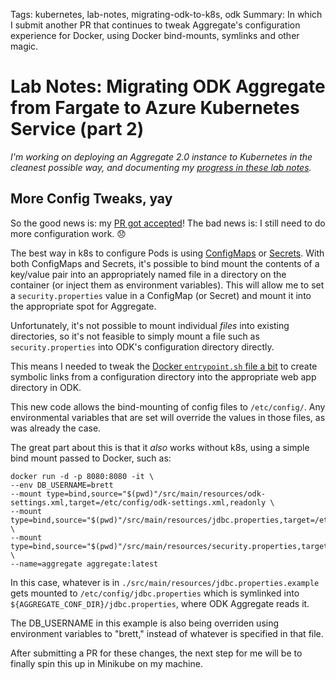 Tags: kubernetes, lab-notes, migrating-odk-to-k8s, odk
Summary: In which I submit another PR that continues to tweak Aggregate's configuration experience for Docker, using Docker bind-mounts, symlinks and other magic.

# Lab Notes: Migrating ODK Aggregate from Fargate to Azure Kubernetes Service (part 2)

*I'm working on deploying an Aggregate 2.0 instance to Kubernetes in the cleanest possible way, and documenting my [progress in these lab notes](/tagged/migrating-odk-to-k8s).*

## More Config Tweaks, yay

So the good news is: my [PR got accepted](https://github.com/opendatakit/aggregate/pull/439)! The bad news is: I still need to do more configuration work. 😞

The best way in k8s to configure Pods is using [ConfigMaps](https://kubernetes.io/docs/tasks/configure-pod-container/configure-pod-configmap/) or [Secrets](https://kubernetes.io/docs/concepts/configuration/secret/). With both ConfigMaps and Secrets, it's possible to bind mount the contents of a key/value pair into an appropriately named file in a directory on the container (or inject them as environment variables). This will allow me to set a `security.properties` value in a ConfigMap (or Secret) and mount it into the appropriate spot for Aggregate.

Unfortunately, it's not possible to mount individual *files* into existing directories, so it's not feasible to simply mount a file such as `security.properties` into ODK's configuration directory directly. 

This means I needed to tweak the [Docker `entrypoint.sh` file a bit](https://github.com/opendatakit/aggregate/compare/master...brettneese:docker-entrypoint-tweaks) to create symbolic links from a configuration directory into the appropriate web app directory in ODK. 

This new code allows the bind-mounting of config files to `/etc/config/`. Any environmental variables that are set will override the values in those files, as was already the case.

The great part about this is that it _also_ works without k8s, using a simple bind mount passed to Docker, such as:

```shell 
docker run -d -p 8080:8080 -it \
--env DB_USERNAME=brett
--mount type=bind,source="$(pwd)"/src/main/resources/odk-settings.xml,target=/etc/config/odk-settings.xml,readonly \
--mount type=bind,source="$(pwd)"/src/main/resources/jdbc.properties,target=/etc/config/jdbc.properties,readonly \
--mount type=bind,source="$(pwd)"/src/main/resources/security.properties,target=/etc/config/security.properties,readonly \
--name=aggregate aggregate:latest
```

In this case, whatever is in `./src/main/resources/jdbc.properties.example` gets mounted to `/etc/config/jdbc.properties` which is symlinked into `${AGGREGATE_CONF_DIR}/jdbc.properties`, where ODK Aggregate reads it. 

The DB_USERNAME in this example is also being overriden using environment variables to "brett," instead of whatever is specified in that file. 

After submitting a PR for these changes, the next step for me will be to finally spin this up in Minikube on my machine.